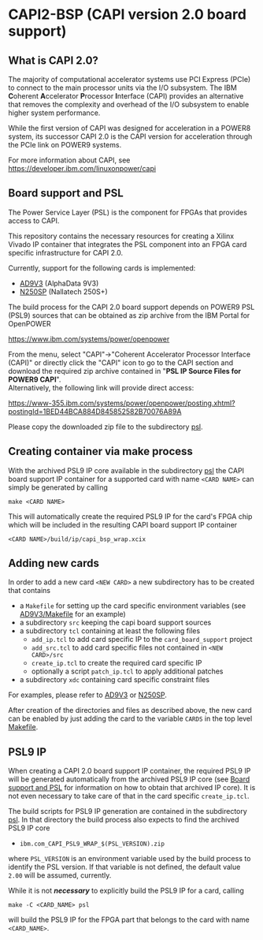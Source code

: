 # CAPI2-BSP (CAPI version 2.0 board support)
## What is CAPI 2.0?
The majority of computational accelerator systems use PCI Express (PCIe) to connect to the main processor
units via the I/O subsystem. The IBM **C**oherent **A**ccelerator **P**rocessor **I**nterface (CAPI) provides an alternative
that removes the complexity and overhead of the I/O subsystem to enable higher system performance.

While the first version of CAPI was designed for acceleration in a POWER8 system, its successor CAPI 2.0 is the CAPI version for acceleration through the PCIe link on POWER9 systems.

For more information about CAPI, see https://developer.ibm.com/linuxonpower/capi

## Board support and PSL
The Power Service Layer (PSL) is the component for FPGAs that provides access to CAPI.

This repository contains the necessary resources for creating a Xilinx Vivado IP container that integrates the PSL component into an FPGA card specific infrastructure for CAPI 2.0.

Currently, support for the following cards is implemented:
* [AD9V3](./AD9V3) (AlphaData 9V3)
* [N250SP](./N250SP) (Nallatech 250S+)

The build process for the CAPI 2.0 board support depends on POWER9 PSL (PSL9) sources that can be obtained as zip archive from the IBM Portal for OpenPOWER

https://www.ibm.com/systems/power/openpower

From the menu, select "CAPI"->"Coherent Accelerator Processor Interface (CAPI)" or directly click the "CAPI" icon to go to the CAPI section
and download the required zip archive contained in "**PSL IP Source Files for POWER9 CAPI**".  
Alternatively, the following link will provide direct access:

https://www-355.ibm.com/systems/power/openpower/posting.xhtml?postingId=1BED44BCA884D845852582B70076A89A 

Please copy the downloaded zip file to the subdirectory [psl](./psl).

## Creating container via make process
With the archived PSL9 IP core available in the subdirectory [psl](./psl) the CAPI board support IP container for a supported card with name `<CARD NAME>` can simply be generated by calling
```
make <CARD NAME>
```
This will automatically create the required PSL9 IP for the card's FPGA chip which will be included in the resulting CAPI
board support IP container
```
<CARD NAME>/build/ip/capi_bsp_wrap.xcix
```

## Adding new cards
In order to add a new card `<NEW CARD>` a new subdirectory has to be created that contains
* a `Makefile` for setting up the card specific environment variables
  (see [AD9V3/Makefile](./AD9V3/Makefile) for an example)
* a subdirectory `src` keeping the capi board support sources
* a subdirectory `tcl` containing at least the following files
  - `add_ip.tcl` to add card specific IP to the `card_board_support` project
  - `add_src.tcl` to add card specific files not contained in `<NEW CARD>/src`
  - `create_ip.tcl` to create the required card specific IP
  - optionally a script `patch_ip.tcl` to apply additional patches
* a subdirectory `xdc` containing card specific constraint files

For examples, please refer to [AD9V3](./AD9V3) or [N250SP](./N250SP).

After creation of the directories and files as described above,
the new card can be enabled by just adding the card to the variable `CARDS`
in the top level [Makefile](./Makefile).

## PSL9 IP
When creating a CAPI 2.0 board support IP container, the required PSL9 IP will be generated
automatically from the archived PSL9 IP core (see [Board support and PSL](#board-support-and-psl)
for information on how to obtain that archived IP core).
It is not even necessary to take care of that in the card specific `create_ip.tcl`.

The build scripts for PSL9 IP generation are
contained in the subdirectory [psl](./psl).
In that directory the build process also expects to find the archived PSL9 IP core
* `ibm.com_CAPI_PSL9_WRAP_$(PSL_VERSION).zip`

where `PSL_VERSION` is an environment variable used by the build process to identify the PSL version.
If that variable is not defined, the default value `2.00` will be assumed, currently.

While it is not ***necessary*** to explicitly build the PSL9 IP for a card, calling
```
make -C <CARD_NAME> psl
```
will build the PSL9 IP for the FPGA part that belongs to the card with name `<CARD_NAME>`.
